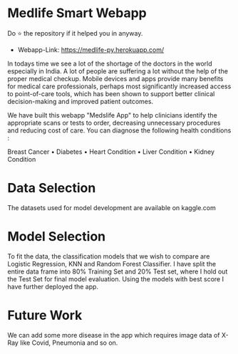 # Medlife Smart Webapp

Do ⭐ the repository if it helped you in anyway.

* Webapp-Link: https://medlife-py.herokuapp.com/

In todays time we see a lot of the shortage of the doctors in the world especially in India. A lot of people are suffering a lot without the help of the proper medical checkup. Mobile devices and apps provide many benefits for medical care professionals, perhaps most significantly increased access to point-of-care tools, which has been shown to support better clinical decision-making and improved patient outcomes.

We have built this webapp "Medslife App" to help clinicians identify the appropriate scans or tests to order, decreasing unnecessary procedures and reducing cost of care. You can diagnose the following health conditions :

Breast Cancer • Diabetes • Heart Condition • Liver Condition • Kidney Condition

# Data Selection
The datasets used for model development are available on kaggle.com

# Model Selection
To fit the data, the classification models that we wish to compare are Logistic Regression, KNN and Random Forest Classifier. I have split the entire data frame into 80% Training Set and 20% Test set, where I hold out the Test Set for final model evaluation. Using the models with best score I have further deployed the app.

# Future Work
We can add some more disease in the app which requires image data of X-Ray like Covid, Pneumonia and so on.
